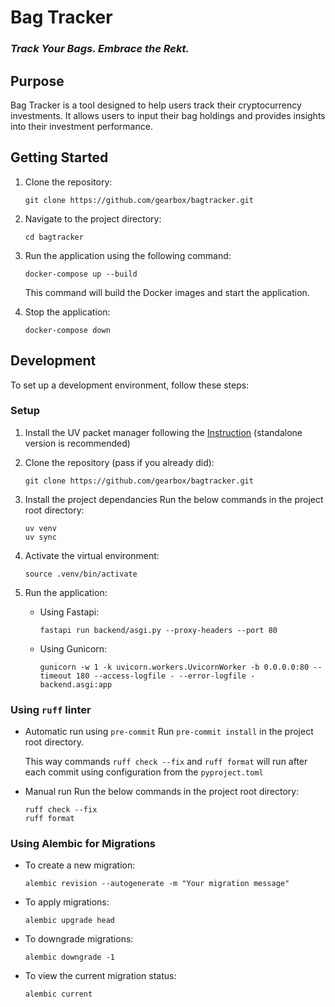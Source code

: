 # Bag Tracker 
### _Track Your Bags. Embrace the Rekt._


## Purpose
Bag Tracker is a tool designed to help users track their cryptocurrency investments. It allows users to input their bag holdings and provides insights into their investment performance.

## Getting Started
1. Clone the repository:
    ```shell
    git clone https://github.com/gearbox/bagtracker.git
    ```

1. Navigate to the project directory:
    ```shell
    cd bagtracker
    ```

1. Run the application using the following command:
    ```shell
    docker-compose up --build
    ```
    This command will build the Docker images and start the application.

1. Stop the application:
    ```shell
    docker-compose down
    ```

## Development
To set up a development environment, follow these steps:

### Setup

1. Install the UV packet manager following the [Instruction](https://github.com/astral-sh/uv) (standalone version is recommended)

1. Clone the repository (pass if you already did):
    ```shell
    git clone https://github.com/gearbox/bagtracker.git
    ```

1. Install the project dependancies
    Run the below commands in the project root directory:
    ```shell
    uv venv
    uv sync
    ```

1. Activate the virtual environment: 
    ```shell
    source .venv/bin/activate
    ```

1. Run the application:
    - Using Fastapi:
        ```shell
        fastapi run backend/asgi.py --proxy-headers --port 80
        ```
    - Using Gunicorn:
        ```shell
        gunicorn -w 1 -k uvicorn.workers.UvicornWorker -b 0.0.0.0:80 --timeout 180 --access-logfile - --error-logfile - backend.asgi:app
        ```

### Using `ruff` linter
- Automatic run using `pre-commit`
    Run  `pre-commit install` in the project root directory.

    This way commands `ruff check --fix` and  `ruff format` will run after each commit using configuration from the `pyproject.toml`

- Manual run
    Run the below commands in the project root directory:
    ```shell
    ruff check --fix
    ruff format
    ```

### Using Alembic for Migrations
- To create a new migration:
    ```shell
    alembic revision --autogenerate -m "Your migration message"
    ```

- To apply migrations:
    ```shell
    alembic upgrade head
    ```

- To downgrade migrations:
    ```shell
    alembic downgrade -1
    ```
- To view the current migration status:
    ```shell
    alembic current
    ```
